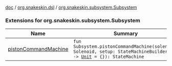 [doc](../../index.md) / [org.snakeskin.dsl](../index.md) / [org.snakeskin.subsystem.Subsystem](./index.md)

### Extensions for org.snakeskin.subsystem.Subsystem

| Name | Summary |
|---|---|
| [pistonCommandMachine](piston-command-machine.md) | `fun Subsystem.pistonCommandMachine(solenoid: Solenoid, setup: StateMachineBuilder.() -> `[`Unit`](https://kotlinlang.org/api/latest/jvm/stdlib/kotlin/-unit/index.html)` = {}): StateMachine` |
